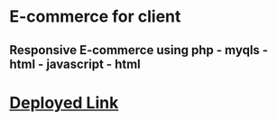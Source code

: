 # E-commerce for client

## Responsive E-commerce using php - myqls - html - javascript - html

# [Deployed Link](https://calvinjamesheath.github.io/E-commerce/Desarrollo/HTML%20VERSION/index.html)
